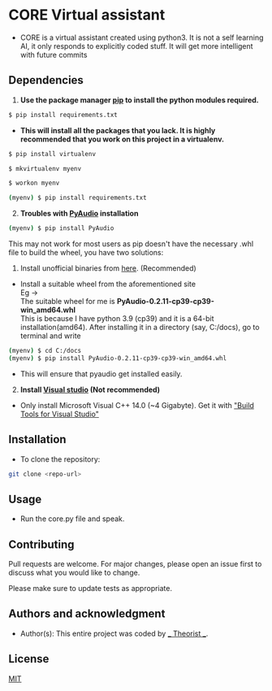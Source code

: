 # CORE Virtual assistant

* CORE is a virtual assistant created using python3. It is not a self learning AI, it only responds to explicitly coded stuff. It will get more intelligent
with future commits
## Dependencies

1. **Use the package manager [pip](https://pip.pypa.io/en/stable/) to install the python modules required.**

```bash
$ pip install requirements.txt
```
* **This will install all the packages that you lack. It is highly recommended that you work on this project in a virtualenv.**
```bash
$ pip install virtualenv
```
```bash
$ mkvirtualenv myenv
```
```bash
$ workon myenv
```
```bash
(myenv) $ pip install requirements.txt
```
2. **Troubles with [PyAudio](https://pypi.org/project/PyAudio/) installation**
 ```bash
(myenv) $ pip install PyAudio
```
This may not work for most users as pip doesn't have the necessary .whl file to build the wheel, you have two solutions:
1) Install unofficial binaries from [here](https://www.lfd.uci.edu/~gohlke/pythonlibs/#pyaudio). (Recommended)
* Install a suitable wheel from the aforementioned site <br>
  Eg -> <br>The suitable wheel for me is <b>PyAudio-0.2.11-cp39-cp39-win_amd64.whl</b><br> 
  This is because I have python 3.9 (cp39) and it is a 64-bit installation(amd64). 
  After installing it in a directory (say, C:/docs), go to terminal and write
 ```bash
(myenv) $ cd C:/docs
(myenv) $ pip install PyAudio-0.2.11-cp39-cp39-win_amd64.whl
```
* This will ensure that pyaudio get installed easily.
2. **Install [Visual studio](https://visualstudio.microsoft.com/) (Not recommended)**
* Only install Microsoft Visual C++ 14.0 (~4 Gigabyte). Get it with ["Build Tools for Visual Studio"](https://visualstudio.microsoft.com/downloads/) 

## Installation
* To clone the repository:
```bash
git clone <repo-url>
```
## Usage
* Run the core.py file and speak.

## Contributing
Pull requests are welcome. For major changes, please open an issue first to discuss what you would like to change.

Please make sure to update tests as appropriate.

## Authors and acknowledgment
* Author(s): This entire project was coded by [_ Theorist _](https://github.com/Theorist-Git).
## License
[MIT](https://choosealicense.com/licenses/mit/)